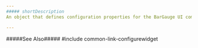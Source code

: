 ```yaml
---
##### shortDescription
An object that defines configuration properties for the BarGauge UI component.

---
```

#####See Also#####
#include common-link-configurewidget